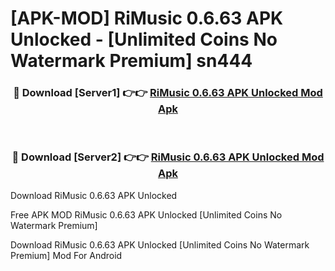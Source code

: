 # [APK-MOD] RiMusic 0.6.63 APK Unlocked - [Unlimited Coins No Watermark Premium] sn444



<div align="center">
<h3>🔴 Download [Server1] 👉👉 <a href="https://momento.my/?title=RiMusic_0.6.63_APK_Unlocked">RiMusic 0.6.63 APK Unlocked Mod Apk</a></h3><br>

<h3>🔴 Download [Server2] 👉👉 <a href="https://momento.my/?title=RiMusic_0.6.63_APK_Unlocked">RiMusic 0.6.63 APK Unlocked Mod Apk</a></h3>
</div>



Download RiMusic 0.6.63 APK Unlocked 

Free APK MOD RiMusic 0.6.63 APK Unlocked [Unlimited Coins No Watermark Premium]

Download RiMusic 0.6.63 APK Unlocked [Unlimited Coins No Watermark Premium] Mod For Android
